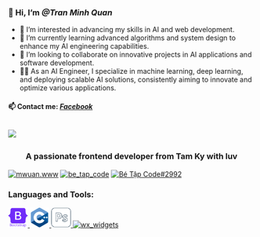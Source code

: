 ###  👋 Hi, I’m *@Tran Minh Quan*
  - 👀 I’m interested in advancing my skills in AI and web development.
  - 🌱 I’m currently learning advanced algorithms and system design to enhance my AI engineering capabilities.
  - 💞️ I’m looking to collaborate on innovative projects in AI applications and software development.
  - 👨‍💻 As an AI Engineer, I specialize in machine learning, deep learning, and deploying scalable AI solutions, consistently aiming to innovate and optimize various applications.
####  📫 Contact me: *[Facebook](https://www.facebook.com/profile.php?id=100012247037754)*
##  <img src=https://i.imgur.com/l2bgojS.png>
<!---
Be-Tap-Code/Be-Tap-Code is a ✨ special ✨ repository because its `README.md` (this file) appears on your GitHub profile.
You can click the Preview link to take a look at your changes.
--->
<h3 align="center">A passionate frontend developer from Tam Ky with luv</h3>

<p align="left">
<a href="https://instagram.com/mwuan.www" target="blank"><img align="center" src="https://raw.githubusercontent.com/rahuldkjain/github-profile-readme-generator/master/src/images/icons/Social/instagram.svg" alt="mwuan.www" height="30" width="40" /></a>
<a href="https://codeforces.com/profile/be_tap_code" target="blank"><img align="center" src="https://raw.githubusercontent.com/rahuldkjain/github-profile-readme-generator/master/src/images/icons/Social/codeforces.svg" alt="be_tap_code" height="30" width="40" /></a>
<a href="https://discord.gg/Bé Tập Code#2992" target="blank"><img align="center" src="https://raw.githubusercontent.com/rahuldkjain/github-profile-readme-generator/master/src/images/icons/Social/discord.svg" alt="Bé Tập Code#2992" height="30" width="40" /></a>
</p>

<h3 align="left">Languages and Tools:</h3>
<p align="left"> <a href="https://getbootstrap.com" target="_blank" rel="noreferrer"> <img src="https://raw.githubusercontent.com/devicons/devicon/master/icons/bootstrap/bootstrap-plain-wordmark.svg" alt="bootstrap" width="40" height="40"/> </a> <a href="https://www.w3schools.com/cpp/" target="_blank" rel="noreferrer"> <img src="https://raw.githubusercontent.com/devicons/devicon/master/icons/cplusplus/cplusplus-original.svg" alt="cplusplus" width="40" height="40"/> </a> <a href="https://www.photoshop.com/en" target="_blank" rel="noreferrer"> <img src="https://raw.githubusercontent.com/devicons/devicon/master/icons/photoshop/photoshop-line.svg" alt="photoshop" width="40" height="40"/> </a> <a href="https://www.wxwidgets.org/" target="_blank" rel="noreferrer"> <img src="https://upload.wikimedia.org/wikipedia/commons/b/bb/WxWidgets.svg" alt="wx_widgets" width="40" height="40"/> </a> </p>
